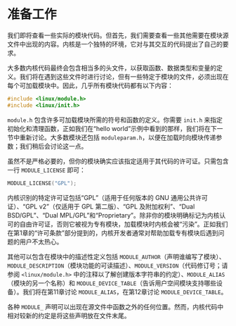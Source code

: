 # 准备工作

我们即将查看一些实际的模块代码。但首先，我们需要查看一些其他需要在模块源文件中出现的内容。内核是一个独特的环境，它对与其交互的代码提出了自己的要求。

大多数内核代码最终会包含相当多的头文件，以获取函数、数据类型和变量的定义。我们将在遇到这些文件时进行讨论，但有一些特定于模块的文件，必须出现在每个可加载模块中。因此，几乎所有模块代码都有以下内容：

```c
#include <linux/module.h>
#include <linux/init.h>
```

`module.h` 包含许多可加载模块所需的符号和函数的定义。你需要 `init.h` 来指定初始化和清理函数，正如我们在“hello world”示例中看到的那样，我们将在下一节中重新讨论。大多数模块还包括 `moduleparam.h`，以便在加载时向模块传递参数；我们稍后会讨论这一点。

虽然不是严格必要的，但你的模块确实应该指定适用于其代码的许可证。只需包含一行 `MODULE_LICENSE` 即可：

```c
MODULE_LICENSE("GPL");
```

内核识别的特定许可证包括“GPL”（适用于任何版本的 GNU 通用公共许可证）、“GPL v2”（仅适用于 GPL 第二版）、“GPL 及附加权利”、“Dual BSD/GPL”、“Dual MPL/GPL”和“Proprietary”。除非你的模块明确标记为内核认可的自由许可证，否则它被视为专有模块，加载模块时内核会被“污染”。正如我们在第1章的“许可条款”部分提到的，内核开发者通常对帮助加载专有模块后遇到问题的用户不太热心。

其他可以包含在模块中的描述性定义包括 `MODULE_AUTHOR`（声明谁编写了模块）、`MODULE_DESCRIPTION`（模块功能的可读描述）、`MODULE_VERSION`（代码修订号；请参阅 `<linux/module.h>` 中的注释以了解创建版本字符串的约定）、`MODULE_ALIAS`（模块的另一个名称）和 `MODULE_DEVICE_TABLE`（告诉用户空间模块支持哪些设备）。我们将在第11章讨论 `MODULE_ALIAS`，在第12章讨论 `MODULE_DEVICE_TABLE`。

各种 `MODULE_` 声明可以出现在源文件中函数之外的任何位置。然而，内核代码中相对较新的约定是将这些声明放在文件末尾。
